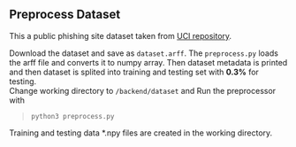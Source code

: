 ## Preprocess Dataset

This a public phishing site dataset taken from [UCI repository](https://archive.ics.uci.edu/ml/datasets/phishing+websites).

Download the dataset and save as `dataset.arff`. The `preprocess.py` loads the arff file and converts it to numpy array. Then dataset metadata is printed and then dataset is splited into training and testing set with **0.3%** for testing.  
Change working directory to `/backend/dataset` and Run the preprocessor with  
> `python3 preprocess.py`

Training and testing data *.npy files are created in the working directory.